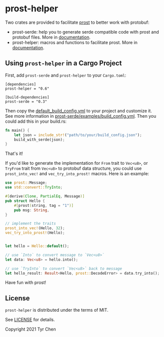 # prost-helper

Two crates are provided to facilitate [prost](https://github.com/danburkert/prost) to better work with protobuf:
- prost-serde: help you to generate serde compatible code with prost and protobuf files. More in [documentation](https://docs.rs/prost-serde).
- prost-helper: macros and functions to facilitate prost. More in [documentation](https://docs.rs/prost-helper).

## Using `prost-helper` in a Cargo Project

First, add `prost-serde` and `prost-helper` to your `Cargo.toml`:

```
[dependencies]
prost-helper = "0.6"

[build-dependencies]
prost-serde = "0.3"
```

Then copy the [default_build_config.yml](prost-build-config/default_build_config.yml) to your project and customize it. See more information in [prost-serde/examples/build_config.yml](prost-build-config/examples/build_config.yml). Then you could add this in your build.rs:

```rust
fn main() {
    let json = include_str!("path/to/your/build_config.json");
    build_with_serde(json);
}
```

That's it!

If you'd like to generate the implementation for `From` trait to `Vec<u8>`, or `TryFrom` trait from `Vec<u8>` to protobuf data structure, you could use `prost_into_vec!` and `vec_try_into_prost!` macros. Here is an example:

```rust
use prost::Message;
use std::convert::TryInto;

#[derive(Clone, PartialEq, Message)]
pub struct Hello {
    #[prost(string, tag = "1")]
    pub msg: String,
}

// implement the traits
prost_into_vec!(Hello, 32);
vec_try_into_prost!(Hello);


let hello = Hello::default();

// use `Into` to convert message to `Vec<u8>`
let data: Vec<u8> = hello.into();

// use `TryInto` to convert `Vec<u8>` back to message
let hello_result: Result<Hello, prost::DecodeError> = data.try_into();
```

Have fun with prost!

## License

`prost-helper` is distributed under the terms of MIT.

See [LICENSE](LICENSE.md) for details.

Copyright 2021 Tyr Chen
